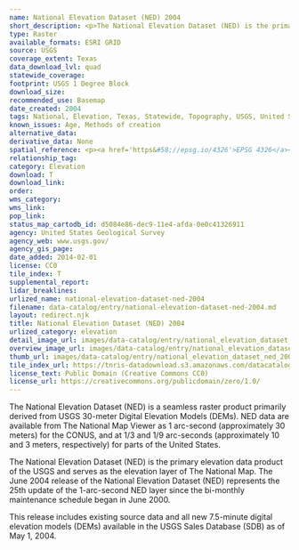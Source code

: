 ```yaml
---
name: National Elevation Dataset (NED) 2004
short_description: <p>The National Elevation Dataset (NED) is the primary elevation data product of the USGS and serves as the elevation layer of The National Map.</p>
type: Raster
available_formats: ESRI GRID
source: USGS
coverage_extent: Texas
data_download_lvl: quad
statewide_coverage: 
footprint: USGS 1 Degree Block
download_size: 
recommended_use: Basemap
date_created: 2004
tags: National, Elevation, Texas, Statewide, Topography, USGS, United States Geological Survey
known_issues: Age, Methods of creation
alternative_data: 
derivative_data: None
spatial_reference: <p><a href='https&#58;//epsg.io/4326'>EPSG 4326</a></p>
relationship_tag: 
category: Elevation
download: T
download_link: 
order: 
wms_category: 
wms_link: 
pop_link: 
status_map_cartodb_id: d5084e86-dec9-11e4-afda-0e0c41326911
agency: United States Geological Survey
agency_web: www.usgs.gov/
agency_gis_page: 
date_added: 2014-02-01
license: CC0
tile_index: T
supplemental_report: 
lidar_breaklines: 
urlized_name: national-elevation-dataset-ned-2004
filename: data-catalog/entry/national-elevation-dataset-ned-2004.md
layout: redirect.njk
title: National Elevation Dataset (NED) 2004
urlized_category: elevation
detail_image_url: images/data-catalog/entry/national_elevation_dataset_ned_2004_detail.jpg
overview_image_url: images/data-catalog/entry/national_elevation_dataset_ned_2004_overview.jpg
thumb_url: images/data-catalog/entry/national_elevation_dataset_ned_2004_th.jpg
tile_index_url: https://tnris-datadownload.s3.amazonaws.com/datacatalog/tile_index/national_elevation_dataset_ned_2004_tileindex.zip
license_text: Public Domain (Creative Commons CC0)
license_url: https://creativecommons.org/publicdomain/zero/1.0/
---
```


The National Elevation Dataset (NED) is a seamless raster product primarily derived from USGS 30-meter Digital Elevation Models (DEMs). NED data are available from The National Map Viewer as 1 arc-second (approximately 30 meters) for the CONUS, and at 1/3 and 1/9 arc-seconds (approximately 10 and 3 meters, respectively) for parts of the United States.

The National Elevation Dataset (NED) is the primary elevation data product of the USGS and serves as the elevation layer of The National Map. The June 2004 release of the National Elevation Dataset (NED) represents the 25th update of the 1-arc-second NED layer since the bi-monthly maintenance schedule began in June 2000. 

This release includes existing source data and all new 7.5-minute digital elevation models (DEMs) available in the USGS Sales Database (SDB) as of May 1, 2004.



